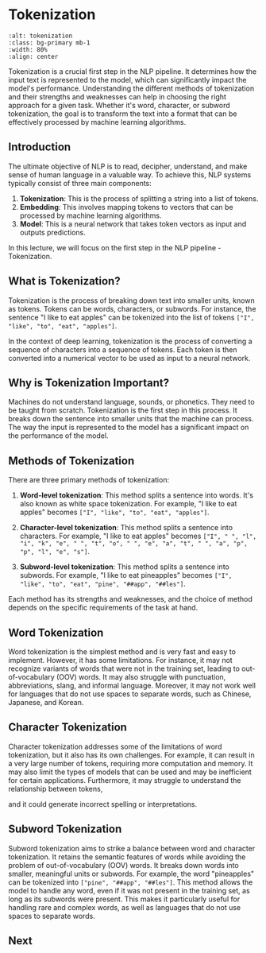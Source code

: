 # Tokenization

```{image} figs/entelecheia_puzzle_pieces.png
:alt: tokenization
:class: bg-primary mb-1
:width: 80%
:align: center
```

Tokenization is a crucial first step in the NLP pipeline. It determines how the input text is represented to the model, which can significantly impact the model's performance. Understanding the different methods of tokenization and their strengths and weaknesses can help in choosing the right approach for a given task. Whether it's word, character, or subword tokenization, the goal is to transform the text into a format that can be effectively processed by machine learning algorithms.

## Introduction

The ultimate objective of NLP is to read, decipher, understand, and make sense of human language in a valuable way. To achieve this, NLP systems typically consist of three main components:

1. **Tokenization**: This is the process of splitting a string into a list of tokens.
2. **Embedding**: This involves mapping tokens to vectors that can be processed by machine learning algorithms.
3. **Model**: This is a neural network that takes token vectors as input and outputs predictions.

In this lecture, we will focus on the first step in the NLP pipeline - Tokenization.

## What is Tokenization?

Tokenization is the process of breaking down text into smaller units, known as tokens. Tokens can be words, characters, or subwords. For instance, the sentence "I like to eat apples" can be tokenized into the list of tokens `["I", "like", "to", "eat", "apples"]`.

In the context of deep learning, tokenization is the process of converting a sequence of characters into a sequence of tokens. Each token is then converted into a numerical vector to be used as input to a neural network.

## Why is Tokenization Important?

Machines do not understand language, sounds, or phonetics. They need to be taught from scratch. Tokenization is the first step in this process. It breaks down the sentence into smaller units that the machine can process. The way the input is represented to the model has a significant impact on the performance of the model.

## Methods of Tokenization

There are three primary methods of tokenization:

1. **Word-level tokenization**: This method splits a sentence into words. It's also known as white space tokenization. For example, "I like to eat apples" becomes `["I", "like", "to", "eat", "apples"]`.

2. **Character-level tokenization**: This method splits a sentence into characters. For example, "I like to eat apples" becomes `["I", " ", "l", "i", "k", "e", " ", "t", "o", " ", "e", "a", "t", " ", "a", "p", "p", "l", "e", "s"]`.

3. **Subword-level tokenization**: This method splits a sentence into subwords. For example, "I like to eat pineapples" becomes `["I", "like", "to", "eat", "pine", "##app", "##les"]`.

Each method has its strengths and weaknesses, and the choice of method depends on the specific requirements of the task at hand.

## Word Tokenization

Word tokenization is the simplest method and is very fast and easy to implement. However, it has some limitations. For instance, it may not recognize variants of words that were not in the training set, leading to out-of-vocabulary (OOV) words. It may also struggle with punctuation, abbreviations, slang, and informal language. Moreover, it may not work well for languages that do not use spaces to separate words, such as Chinese, Japanese, and Korean.

## Character Tokenization

Character tokenization addresses some of the limitations of word tokenization, but it also has its own challenges. For example, it can result in a very large number of tokens, requiring more computation and memory. It may also limit the types of models that can be used and may be inefficient for certain applications. Furthermore, it may struggle to understand the relationship between tokens,

and it could generate incorrect spelling or interpretations.

## Subword Tokenization

Subword tokenization aims to strike a balance between word and character tokenization. It retains the semantic features of words while avoiding the problem of out-of-vocabulary (OOV) words. It breaks down words into smaller, meaningful units or subwords. For example, the word "pineapples" can be tokenized into `["pine", "##app", "##les"]`. This method allows the model to handle any word, even if it was not present in the training set, as long as its subwords were present. This makes it particularly useful for handling rare and complex words, as well as languages that do not use spaces to separate words.

## Next

```{tableofcontents}

```

